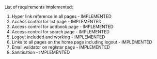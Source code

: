 List of requirements implemented:

1. Hyper link reference in all pages - IMPLEMENTED
2. Access control for list page - IMPLEMENTED
3. Access control for addbook page - IMPLEMENTED
4. Access control for search page - IMPLEMENTED
5. Logout included and working - IMPLEMENTED
6. Links to all pages on the home page including logout - IMPLEMENTED
7. Email validator on register page - IMPLEMENTED
8. Sanitisation - IMPLEMENTED

